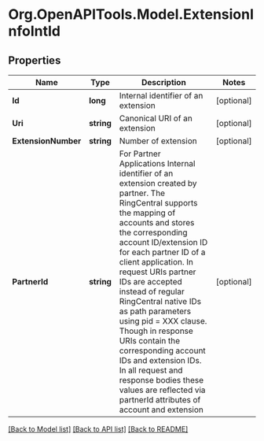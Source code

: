 
# Org.OpenAPITools.Model.ExtensionInfoIntId

## Properties

Name | Type | Description | Notes
------------ | ------------- | ------------- | -------------
**Id** | **long** | Internal identifier of an extension | [optional] 
**Uri** | **string** | Canonical URI of an extension | [optional] 
**ExtensionNumber** | **string** | Number of extension | [optional] 
**PartnerId** | **string** | For Partner Applications Internal identifier of an extension created by partner. The RingCentral supports the mapping of accounts and stores the corresponding account ID/extension ID for each partner ID of a client application. In request URIs partner IDs are accepted instead of regular RingCentral native IDs as path parameters using pid &#x3D; XXX clause. Though in response URIs contain the corresponding account IDs and extension IDs. In all request and response bodies these values are reflected via partnerId attributes of account and extension | [optional] 

[[Back to Model list]](../README.md#documentation-for-models)
[[Back to API list]](../README.md#documentation-for-api-endpoints)
[[Back to README]](../README.md)

